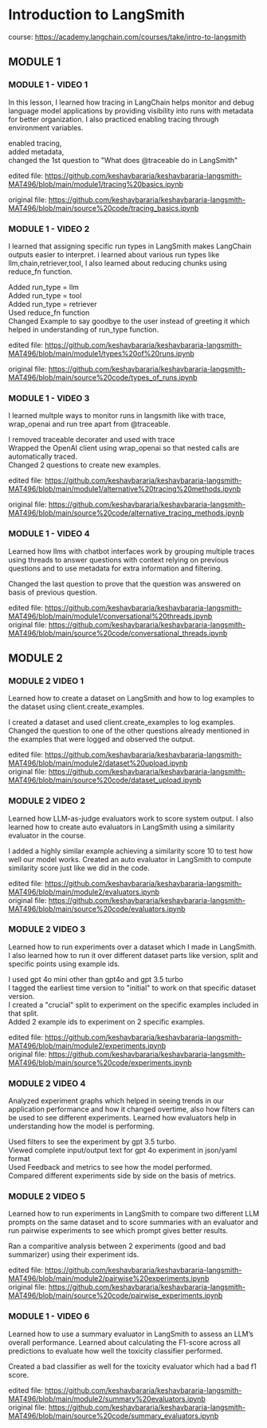 # Introduction to LangSmith
course: https://academy.langchain.com/courses/take/intro-to-langsmith
## MODULE 1

### MODULE 1 - VIDEO 1

In this lesson, I learned how tracing in LangChain helps monitor and debug language model applications by providing visibility into runs with metadata for better organization. I also practiced enabling tracing through environment variables.

enabled tracing,  
added metadata,                                                                                                                               
changed the 1st question to "What does @traceable do in LangSmith"

edited file: https://github.com/keshavbararia/keshavbararia-langsmith-MAT496/blob/main/module1/tracing%20basics.ipynb

original file: https://github.com/keshavbararia/keshavbararia-langsmith-MAT496/blob/main/source%20code/tracing_basics.ipynb

### MODULE 1 - VIDEO 2

I learned that assigning specific run types in LangSmith makes LangChain outputs easier to interpret. i learned about various run types like llm,chain,retriever,tool, I also learned about reducing chunks using reduce_fn function.

Added run_type = llm                                                                                                                                 
Added run_type = tool                                                                                                                                
Added run_type = retriever                                                                                                                            
Used reduce_fn function                                                                                                                        
Changed Example to say goodbye to the user instead of greeting it which helped in understanding of run_type function.

edited file: https://github.com/keshavbararia/keshavbararia-langsmith-MAT496/blob/main/module1/types%20of%20runs.ipynb

original file: https://github.com/keshavbararia/keshavbararia-langsmith-MAT496/blob/main/source%20code/types_of_runs.ipynb


### MODULE 1 - VIDEO 3

I learned multple ways to monitor runs in langsmith like with trace, wrap_openai and run tree apart from @traceable.

I removed traceable decorater and used with trace                                                                                              
Wrapped the OpenAI client using wrap_openai so that nested calls are automatically traced.                                                      
Changed 2 questions to create new examples.

edited file: https://github.com/keshavbararia/keshavbararia-langsmith-MAT496/blob/main/module1/alternative%20tracing%20methods.ipynb

original file: https://github.com/keshavbararia/keshavbararia-langsmith-MAT496/blob/main/source%20code/alternative_tracing_methods.ipynb

### MODULE 1 - VIDEO 4

Learned how llms with chatbot interfaces work by grouping multiple traces using threads to answer questions with context relying on previous questions and to use metadata for extra information and filtering.

Changed the last question to prove that the question was answered on basis of previous question.

edited file: https://github.com/keshavbararia/keshavbararia-langsmith-MAT496/blob/main/module1/conversational%20threads.ipynb             
original file: https://github.com/keshavbararia/keshavbararia-langsmith-MAT496/blob/main/source%20code/conversational_threads.ipynb

## MODULE 2

### MODULE 2 VIDEO 1
Learned how to create a dataset on LangSmith and how to log examples to the dataset using client.create_examples.

I created a dataset and used client.create_examples to log examples.
Changed the question to one of the other questions already mentioned in the examples that were logged and observed the output.

edited file: https://github.com/keshavbararia/keshavbararia-langsmith-MAT496/blob/main/module2/dataset%20upload.ipynb             
original file: https://github.com/keshavbararia/keshavbararia-langsmith-MAT496/blob/main/source%20code/dataset_upload.ipynb

### MODULE 2 VIDEO 2
Learned how LLM-as-judge evaluators work to score system output. I also learned how to create auto evaluators in LangSmith using a similarity evaluator in the course.

I added a highly similar example achieving a similarity score 10 to test how well our model works.
Created an auto evaluator in LangSmith to compute similarity score just like we did in the code.

edited file: https://github.com/keshavbararia/keshavbararia-langsmith-MAT496/blob/main/module2/evaluators.ipynb                           
original file: https://github.com/keshavbararia/keshavbararia-langsmith-MAT496/blob/main/source%20code/evaluators.ipynb

### MODULE 2 VIDEO 3
Learned how to run experiments over a dataset which I made in LangSmith. I also learned how to run it over different dataset parts like version, split and specific points using example ids.

I used gpt 4o mini other than gpt4o and gpt 3.5 turbo                                                                                           
I tagged the earliest time version to "initial" to work on that specific dataset version.                                                          
I created a "crucial" split to experiment on the specific examples included in that split.                                      
Added 2 example ids to experiment on 2 specific examples.

edited file: https://github.com/keshavbararia/keshavbararia-langsmith-MAT496/blob/main/module2/experiments.ipynb                        
original file: https://github.com/keshavbararia/keshavbararia-langsmith-MAT496/blob/main/source%20code/experiments.ipynb

### MODULE 2 VIDEO 4
Analyzed experiment graphs which helped in seeing trends in our application performance and how it changed overtime, also how filters can be used to see different experiments. Learned how evaluators help in understanding how the model is performing.

Used filters to see the experiment by gpt 3.5 turbo.                                                                                           
Viewed complete input/output text for gpt 4o experiment in json/yaml format                                                                     
Used Feedback and metrics to see how the model performed.                                                                                  
Compared different experiments side by side on the basis of metrics.

### MODULE 2 VIDEO 5
Learned how to run experiments in LangSmith to compare two different LLM prompts on the same dataset and to score summaries with an evaluator and run pairwise experiments to see which prompt gives better results.

Ran a comparitive analysis between 2 experiments (good and bad summarizer) using their experiment ids.

edited file: https://github.com/keshavbararia/keshavbararia-langsmith-MAT496/blob/main/module2/pairwise%20experiments.ipynb                      
original file: https://github.com/keshavbararia/keshavbararia-langsmith-MAT496/blob/main/source%20code/pairwise_experiments.ipynb

### MODULE 1 - VIDEO 6
Learned how to use a summary evaluator in LangSmith to assess an LLM’s overall performance. Learned about calculating the F1-score across all predictions to evaluate how well the toxicity classifier performed.

Created a bad classifier as well for the toxicity evaluator which had a bad f1 score.

edited file: https://github.com/keshavbararia/keshavbararia-langsmith-MAT496/blob/main/module2/summary%20evaluators.ipynb                            
original file: https://github.com/keshavbararia/keshavbararia-langsmith-MAT496/blob/main/source%20code/summary_evaluators.ipynb

